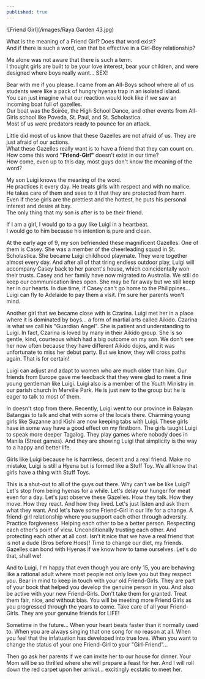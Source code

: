 ```yaml
---
published: true
---
```

![Friend Girl](/images/Raya Garden 43.jpg)

What is the meaning of a Friend Girl? Does that word exist?   
And if there is such a word, can that be effective in a Girl-Boy relationship?

Me alone was not aware that there is such a term.   
I thought girls are built to be your love interest, bear your children, and were designed where boys really want... SEX!

Bear with me if you please. I came from an All-Boys school where all of us students were like a pack of hungry hyenas trap in an isolated island.   
You can just imagine what our reaction would look like if we saw an incoming boat full of gazelles.   
Our boat was the Soirée, the High School Dance, and other events from All-Girls school like Poveda, St. Paul, and St. Scholastica.   
Most of us were predators ready to pounce for an attack.

Little did most of us know that these Gazelles are not afraid of us. They are just afraid of our actions.   
What these Gazelles really want is to have a friend that they can count on.   
How come this word **"Friend-Girl"** doesn't exist in our time?   
How come, even up to this day, most guys don't know the meaning of the word?

My son Luigi knows the meaning of the word.   
He practices it every day. He treats girls with respect and with no malice.   
He takes care of them and sees to it that they are protected from harm.   
Even if these girls are the prettiest and the hottest, he puts his personal interest and desire at bay.   
The only thing that my son is after is to be their friend.

If I am a girl, I would go to a guy like Luigi in a heartbeat.   
I would go to him because his intention is pure and clean.

At the early age of 9, my son befriended these magnificent Gazelles.
One of them is Casey. She was a member of the cheerleading squad in St. Scholastica. She became Luigi childhood playmate. 
They were together almost every day. 
And after all of that tiring endless outdoor play, Luigi will accompany Casey back to her parent's house, which coincidentally won their trusts. 
Casey and her family have now migrated to Australia. 
We still do keep our communication lines open. She may be far away but we still keep her in our hearts.
In due time, if Casey can't go home to the Philippines... Luigi can fly to Adelaide to pay them a visit. 
I'm sure her parents won't mind.

Another girl that we became close with is Czarina. 
Luigi met her in a place where it is dominated by boys... a form of martial arts called Aikido.
Czarina is what we call his "Guardian Angel". She is patient and understanding to Luigi. 
In fact, Czarina is loved by many in their Aikido group. 
She is so gentle, kind, courteous which had a big outcome on my son.
We don't see her now often because they have different Aikido dojos, and it was unfortunate to miss her debut party.
But we know, they will cross paths again. That is for certain!  

Luigi can adjust and adapt to women who are much older than him. 
Our friends from Europe gave me feedback that they were glad to meet a fine young gentleman like Luigi.
Luigi also is a member of the Youth Ministry in our parish church in Merville Park. He is just new to the group but he is eager to talk to most of them.

In doesn't stop from there. Recently, Luigi went to our province in Balayan Batangas to talk and chat with some of the locals there. Charming young girls like Suzanne and Kishi are now keeping tabs with Luigi.
These girls have in some way have a good effect on my firstborn. The girls taught Luigi to speak more deeper Tagalog. They play games where nobody does in Manila (Street games). 
And they are showing Luigi that simplicity is the way to a happy and better life.

Girls like Luigi because he is harmless, decent and a real friend. 
Make no mistake, Luigi is still a Hyena but is formed like a Stuff Toy.
We all know that girls have a thing with Stuff Toys.

This is a shut-out to all of the guys out there. 
Why can't we be like Luigi? Let's stop from being hyenas for a while. Let's delay our hunger for meat even for a day.
Let's just observe these Gazelles. How they talk. How they move. How they react. And how they lived.
Let's just listen and ask them what they want. 
And let's have some Friend-Girl in our life for a change. 
A friend-girl relationship where you support each other through adversity.  Practice forgiveness. 
Helping each other to be a better person. Respecting each other's point of view. 
Unconditionally trusting each other. And protecting each other at all cost. 
Isn't it nice that we have a real friend that is not a dude (Bros before Hoes)!
Time to change our diet, my friends. 
Gazelles can bond with Hyenas if we know how to tame ourselves. 
Let's do that, shall we!

And to Luigi, I'm happy that even though you are only 15, 
you are behaving like a rational adult where most people not only love you but they respect you. 
Bear in mind to keep in touch with your old Friend-Girls. 
They are part of your book that helped you develop the genuine person in you. 
And also be active with your new Friend-Girls. 
Don't take them for granted. Treat them fair, nice, and without bias. 
You will be meeting more Friend Girls as you progressed through the years to come. 
Take care of all your Friend-Girls. They are your genuine friends for LIFE!

Sometime in the future... 
When your heart beats faster than it normally used to. 
When you are always singing that one song for no reason at all. 
When you feel that the infatuation has developed into true love. 
When you want to change the status of your one Friend-Girl to your "Girl-Friend"... 

Then go ask her parents if we can invite her to our house for dinner. Your Mom will be so thrilled where she will prepare a feast for her. 
And I will roll down the red carpet upon her arrival... excitingly ecstatic to meet her. 


